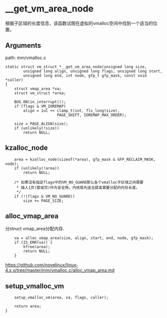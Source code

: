 __get_vm_area_node
========================================

根据子区域的长度信息，该函数试图在虚拟的vmalloc空间中找到一个适当的位置。


Arguments
----------------------------------------

path: mm/vmalloc.c
```
static struct vm_struct *__get_vm_area_node(unsigned long size,
        unsigned long align, unsigned long flags, unsigned long start,
        unsigned long end, int node, gfp_t gfp_mask, const void *caller)
{
    struct vmap_area *va;
    struct vm_struct *area;

    BUG_ON(in_interrupt());
    if (flags & VM_IOREMAP)
        align = 1ul << clamp_t(int, fls_long(size),
                       PAGE_SHIFT, IOREMAP_MAX_ORDER);

    size = PAGE_ALIGN(size);
    if (unlikely(!size))
        return NULL;
```

kzalloc_node
----------------------------------------

```
    area = kzalloc_node(sizeof(*area), gfp_mask & GFP_RECLAIM_MASK, node);
    if (unlikely(!area))
        return NULL;

    /* 如果没有指定flags中的VM_NO_GUARD那么各个vmalloc子区域之间需要
     * 插入1页(警戒页)作为安全隙，内核首先适当提高需要分配的内存长度。
     */
    if (!(flags & VM_NO_GUARD))
        size += PAGE_SIZE;
```

alloc_vmap_area
----------------------------------------

分struct vmap_area分配内存.

```
    va = alloc_vmap_area(size, align, start, end, node, gfp_mask);
    if (IS_ERR(va)) {
        kfree(area);
        return NULL;
    }
```

https://github.com/novelinux/linux-4.x.y/tree/master/mm/vmalloc.c/alloc_vmap_area.md

setup_vmalloc_vm
----------------------------------------

```
    setup_vmalloc_vm(area, va, flags, caller);

    return area;
}
```
